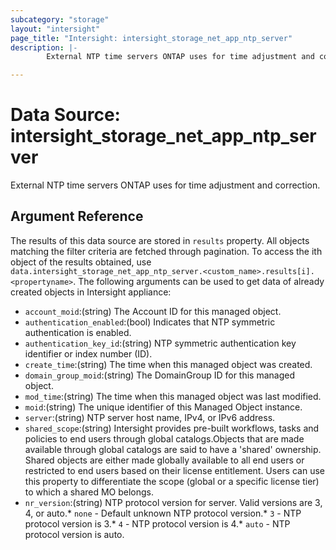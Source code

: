 ```yaml
---
subcategory: "storage"
layout: "intersight"
page_title: "Intersight: intersight_storage_net_app_ntp_server"
description: |-
        External NTP time servers ONTAP uses for time adjustment and correction.

---
```


# Data Source: intersight_storage_net_app_ntp_server
External NTP time servers ONTAP uses for time adjustment and correction.
## Argument Reference
The results of this data source are stored in `results` property.
All objects matching the filter criteria are fetched through pagination.
To access the ith object of the results obtained, use `data.intersight_storage_net_app_ntp_server.<custom_name>.results[i].<propertyname>`.
The following arguments can be used to get data of already created objects in Intersight appliance:
* `account_moid`:(string) The Account ID for this managed object. 
* `authentication_enabled`:(bool) Indicates that NTP symmetric authentication is enabled. 
* `authentication_key_id`:(string) NTP symmetric authentication key identifier or index number (ID). 
* `create_time`:(string) The time when this managed object was created. 
* `domain_group_moid`:(string) The DomainGroup ID for this managed object. 
* `mod_time`:(string) The time when this managed object was last modified. 
* `moid`:(string) The unique identifier of this Managed Object instance. 
* `server`:(string) NTP server host name, IPv4, or IPv6 address. 
* `shared_scope`:(string) Intersight provides pre-built workflows, tasks and policies to end users through global catalogs.Objects that are made available through global catalogs are said to have a 'shared' ownership. Shared objects are either made globally available to all end users or restricted to end users based on their license entitlement. Users can use this property to differentiate the scope (global or a specific license tier) to which a shared MO belongs. 
* `nr_version`:(string) NTP protocol version for server. Valid versions are 3, 4, or auto.* `none` - Default unknown NTP protocol version.* `3` - NTP protocol version is 3.* `4` - NTP protocol version is 4.* `auto` - NTP protocol version is auto. 
 

